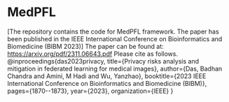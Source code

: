 # MedPFL
[The repository contains the code for MedPFL framework. The paper has been published in the IEEE International Conference on Bioinformatics and Biomedicine (BIBM 2023)]
The paper can be found at: https://arxiv.org/pdf/2311.06643.pdf
Please cite as follows.
@inproceedings{das2023privacy,
  title={Privacy risks analysis and mitigation in federated learning for medical images},
  author={Das, Badhan Chandra and Amini, M Hadi and Wu, Yanzhao},
  booktitle={2023 IEEE International Conference on Bioinformatics and Biomedicine (BIBM)},
  pages={1870--1873},
  year={2023},
  organization={IEEE}
}

